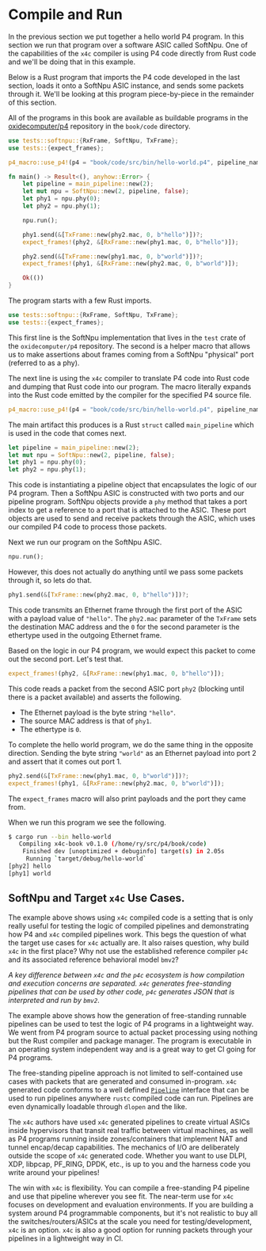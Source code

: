 # Compile and Run

In the previous section we put together a hello world P4 program. In this
section we run that program over a software ASIC called SoftNpu. One of the
capabilities of the `x4c` compiler is using P4 code directly from Rust code
and we'll be doing that in this example.

Below is a Rust program that imports the P4 code developed in the last section,
loads it onto a SoftNpu ASIC instance, and sends some packets through it.  We'll
be looking at this program piece-by-piece in the remainder of this section.

All of the programs in this book are available as buildable programs in the
[oxidecomputer/p4](https://github.com/oxidecomputer/p4) repository in the
`book/code` directory.

```rust
use tests::softnpu::{RxFrame, SoftNpu, TxFrame};
use tests::{expect_frames};

p4_macro::use_p4!(p4 = "book/code/src/bin/hello-world.p4", pipeline_name = "hello");

fn main() -> Result<(), anyhow::Error> {
    let pipeline = main_pipeline::new(2);
    let mut npu = SoftNpu::new(2, pipeline, false);
    let phy1 = npu.phy(0);
    let phy2 = npu.phy(1);

    npu.run();

    phy1.send(&[TxFrame::new(phy2.mac, 0, b"hello")])?;
    expect_frames!(phy2, &[RxFrame::new(phy1.mac, 0, b"hello")]);

    phy2.send(&[TxFrame::new(phy1.mac, 0, b"world")])?;
    expect_frames!(phy1, &[RxFrame::new(phy2.mac, 0, b"world")]);

    Ok(())
}
```

The program starts with a few Rust imports.

```rust
use tests::softnpu::{RxFrame, SoftNpu, TxFrame};
use tests::{expect_frames};
```

This first line is the SoftNpu implementation that lives in the `test` crate of
the `oxidecomputer/p4` repository. The second is a helper macro that allows us
to make assertions about frames coming from a SoftNpu "physical" port (referred
to as a phy).

The next line is using the `x4c` compiler to translate P4 code into Rust code
and dumping that Rust code into our program. The macro literally expands into
the Rust code emitted by the compiler for the specified P4 source file.

```rust
p4_macro::use_p4!(p4 = "book/code/src/bin/hello-world.p4", pipeline_name = "hello");
```

The main artifact this produces is a Rust `struct` called `main_pipeline` which is used
in the code that comes next.

```rust
let pipeline = main_pipeline::new(2);
let mut npu = SoftNpu::new(2, pipeline, false);
let phy1 = npu.phy(0);
let phy2 = npu.phy(1);
```

This code is instantiating a pipeline object that encapsulates the logic of our
P4 program. Then a SoftNpu ASIC is constructed with two ports and our pipeline
program. SoftNpu objects provide a `phy` method that takes a port index to get a
reference to a port that is attached to the ASIC. These port objects are used to
send and receive packets through the ASIC, which uses our compiled P4 code to
process those packets.

Next we run our program on the SoftNpu ASIC.

```rust
npu.run();
```

However, this does not actually do anything until we pass some packets through
it, so lets do that.

```rust
phy1.send(&[TxFrame::new(phy2.mac, 0, b"hello")])?;
```

This code transmits an Ethernet frame through the first port of the ASIC with a
payload value of `"hello"`. The `phy2.mac` parameter of the `TxFrame` sets the
destination MAC address and the `0` for the second parameter is the ethertype
used in the outgoing Ethernet frame.

Based on the logic in our P4 program, we would expect this packet to come out
the second port. Let's test that.

```rust
expect_frames!(phy2, &[RxFrame::new(phy1.mac, 0, b"hello")]);
```

This code reads a packet from the second ASIC port `phy2` (blocking until there
is a packet available) and asserts the following.

- The Ethernet payload is the byte string `"hello"`.
- The source MAC address is that of `phy1`.
- The ethertype is `0`.

To complete the hello world program, we do the same thing in the opposite
direction. Sending the byte string `"world"` as an Ethernet payload into port 2
and assert that it comes out port 1.

```rust
phy2.send(&[TxFrame::new(phy1.mac, 0, b"world")])?;
expect_frames!(phy1, &[RxFrame::new(phy2.mac, 0, b"world")]);
```

The `expect_frames` macro will also print payloads and the port they came from.

When we run this program we see the following.

```bash
$ cargo run --bin hello-world
   Compiling x4c-book v0.1.0 (/home/ry/src/p4/book/code)
    Finished dev [unoptimized + debuginfo] target(s) in 2.05s
     Running `target/debug/hello-world`
[phy2] hello
[phy1] world
```

## SoftNpu and Target `x4c` Use Cases.

The example above shows using `x4c` compiled code is a setting that is only
really useful for testing the logic of compiled pipelines and demonstrating how
P4 and `x4c` compiled pipelines work. This begs the question of what the target
use cases for `x4c` actually are. It also raises question, why build `x4c` in the
first place? Why not use the established reference compiler `p4c` and its
associated reference behavioral model `bmv2`?

_A key difference between `x4c` and the `p4c` ecosystem is how compilation
and execution concerns are separated. `x4c` generates free-standing pipelines
that can be used by other code, `p4c` generates JSON that is interpreted and run
by `bmv2`_.

The example above shows how the generation of free-standing runnable pipelines
can be used to test the logic of P4 programs in a lightweight way. We went from
P4 program source to actual packet processing using nothing but the Rust
compiler and package manager. The program is executable in an operating system
independent way and is a great way to get CI going for P4 programs.

The free-standing pipeline approach is not limited to self-contained use cases
with packets that are generated and consumed in-program. `x4c` generated code
conforms to a well defined
[`Pipeline`](https://oxidecomputer.github.io/p4/p4rs/index.html)
interface that can be used to run pipelines anywhere `rustc` compiled code can
run. Pipelines are even dynamically loadable through `dlopen` and the like.

The `x4c` authors have used `x4c` generated pipelines to create virtual ASICs
inside hypervisors that transit real traffic between virtual machines, as well
as P4 programs running inside zones/containers that implement NAT and tunnel
encap/decap capabilities. The mechanics of I/O are deliberately outside the
scope of `x4c` generated code. Whether you want to use DLPI, XDP, libpcap,
PF\_RING, DPDK, etc., is up to you and the harness code you write around your
pipelines!

The win with `x4c` is flexibility. You can compile a free-standing P4 pipeline
and use that pipeline wherever you see fit. The near-term use for `x4c` focuses
on development and evaluation environments. If you are building a system around
P4 programmable components, but it's not realistic to buy all the
switches/routers/ASICs at the scale you need for testing/development, `x4c` is an
option. `x4c` is also a good option for running packets through your pipelines
in a lightweight way in CI.
